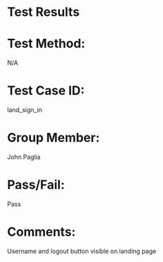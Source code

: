 # Test Results

# Test Method:
N/A

# Test Case ID:
land_sign_in

# Group Member:
John Paglia

# Pass/Fail:
Pass

# Comments:
Username and logout button visible on landing page